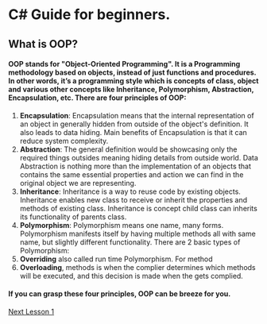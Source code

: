 # C# Guide for beginners.

## What is OOP?
#### OOP stands for "Object-Oriented Programming". It is a Programming methodology based on objects, instead of just functions and procedures. In other words, it’s a programming style which is concepts of class, object and various other concepts like Inheritance, Polymorphism, Abstraction, Encapsulation, etc. There are four principles of OOP:
1. **Encapsulation**: Encapsulation means that the internal representation of an object in generally hidden from outside of the object's definition. It also leads to data hiding. Main benefits of Encapsulation is that it can reduce system complexity.
2. **Abstraction**: The general definition would be showcasing only the required things outsides meaning hiding details from outside world. Data Abstraction is nothing more than the implementation of an objects that contains the same essential properties and action we can find in the original object we are representing.
3. **Inheritance**: Inheritance is a way to reuse code by existing objects. Inheritance enables new class to receive or inherit the properties and methods of existing class. Inheritance is concept child class can inherits  its functionality of parents class.
4. **Polymorphism**: Polymorphism means one name, many forms. Polymorphism manifests itself by having multiple methods all with same name, but slightly different functionality. There are 2 basic types of Polymorphism:
  1. **Overriding** also called run time Polymorphism. For method
  2. **Overloading**, methods is when the complier determines which methods will be executed, and this decision is made when the gets complied.
#### If you can grasp these four principles, OOP can be breeze for you.
[Next Lesson 1](./C-Sharp-Lesson-1.md)
